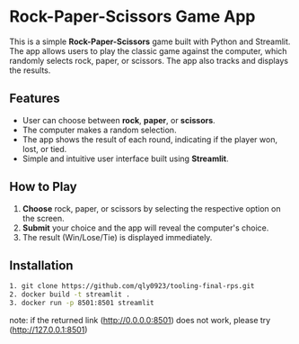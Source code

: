# Rock-Paper-Scissors Game App

This is a simple **Rock-Paper-Scissors** game built with Python and Streamlit. The app allows users to play the classic game against the computer, which randomly selects rock, paper, or scissors. The app also tracks and displays the results.

## Features

- User can choose between **rock**, **paper**, or **scissors**.
- The computer makes a random selection.
- The app shows the result of each round, indicating if the player won, lost, or tied.
- Simple and intuitive user interface built using **Streamlit**.

## How to Play

1. **Choose** rock, paper, or scissors by selecting the respective option on the screen.
2. **Submit** your choice and the app will reveal the computer's choice.
3. The result (Win/Lose/Tie) is displayed immediately.

## Installation

```bash
1. git clone https://github.com/qly0923/tooling-final-rps.git
2. docker build -t streamlit .
3. docker run -p 8501:8501 streamlit
```

note: if the returned link (http://0.0.0.0:8501) does not work, please try (http://127.0.0.1:8501)

